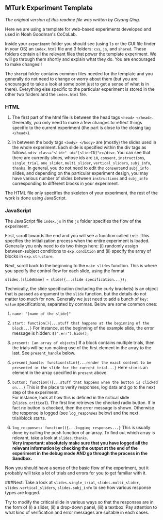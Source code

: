 
## MTurk Experiment Template
*The original version of this readme file was written by Ciyang Qing.*

Here we are using a template for web-based experiments developed and used in Noah Goodman's CoCoLab.

Inside your `experiment` folder you should see (using `ls` or the GUI file finder in your OS) an `index.html` file and 3 folders: `css`, `js`, and `shared`. These folders contain all the relevant files that power the template experiment.
We will go through them shortly and explain what they do. You are encouraged to make changes!!

The `shared` folder contains common files needed for the template and you generally do not need to change or worry about them (but you are encouraged to take a look at some point just to get a sense of what is in there). Everything else specific to the particular experiment is stored in the other two folders and the `index.html` file.

### HTML

1. The first part of the html file is between the head tags `<head> </head>`. Generally, you only need to make a few changes to reflect things specific to the current experiment (the part is close to the closing tag `</head>`).  

2. In between the body tags `<body> </body>` are
 (mostly) the slides used in the whole experiment.
 Each slide is specified within the div tags as follows `<div class="slide" id="[slideID]"></div>`.
You can see that there are currently slides, whose ids are `i0`, `consent`, `instructions`,
`single_trial`, `one_slider`, `multi_slider`, `vertical_sliders`, `subj_info`, `thanks`.
In general, you do not need to edit the `consent`and
 `subj_info` slides,
 and depending on the particular experiment design, you may have various number of slides between `instructions` and `subj_info` corresponding to different blocks in your experiment.

The HTML file only specifies the skeleton of your experiment, the rest of the work is done using JavaScript.

### JavaScript

The JavaScript file `index.js` in the  `js` folder specifies the flow of the experiment.

First, scroll towards the end and you will see a function called `init`.
This specifies the initialization process when the entire experiment is loaded. Generally you only need to do two things here: (i) randomly assign between-subject conditions to `exp.condition` and (ii) specify the array of blocks in `exp.structure`.

Next, scroll back to the beginning to the `make_slides` function.
This is where you specify the control flow for
 each slide, using the format
 ```
 slides.[slideName] = slide({...slide specification...});
 ```
 
Technically, the slide specification (including the curly brackets) is an object that is passed
 as argument to the `slide` function,
but the details do not matter too much for now.
Generally we just need to add a bunch of  `key: value` specifications, separated by commas.
Below are some common ones:

1. `name: "[name of the slide]"`

2. `start: function(){...stuff that happens at the beginning of the block...}` For instance, at
 the beginning of the example slide,
 the error message is hidden: `$(".err").hide();`

3. `present: [an array of objects]` If a block contains multiple trials, then the trials will
 be run making use of the first element in the array to the last. See `present_handle` below.

4. `present_handle: function(stim){...render the exact content to be presented in the slide for the current trial...}` Here `stim` is an element in the array specified in `present` above.

5.  `button: function(){...stuff that happens when the button is clicked on...}` This is the place to verify responses, log data and go to the next step of the experiment.  
For instance, look at how this is defined
 in the critical slide (`slides.critical`).
The first line retrieves the checked radio button. If in fact no button is checked, then
 the error message is shown. Otherwise the response is logged (see `log_responses` below) and the next trial/block starts.  


6. `log_responses: function(){...logging responses...}` This is usually done by calling the push function of an array.
To find out which array is relevant, take a look at `slides.thanks`.  
**Very important: absolutely make sure that you have logged all the relevant information by checking the output at the end of the experiment in the debug mode AND go through the process in the Sandbox.**

Now you should have a sense of the basic flow of the experiment, but it probably will take a lot of trials and errors for you to get familiar with it.
  
###Next: 
Take a look at `slides.single_trial`, `slides.multi_slider`, `slides.vertical_sliders`, `slides.subj_info` to see how various response types are logged. 

Try to modify the critical slide in various ways so that the responses are in the form of (i) a slider, (ii) a drop-down panel, (iii) a textbox. Pay attention to what kind of verification and error messages are suitable in each cases.
